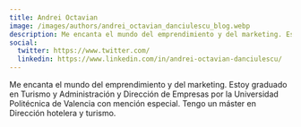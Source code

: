 ```yaml
---
title: Andrei Octavian
image: /images/authors/andrei_octavian_danciulescu_blog.webp
description: Me encanta el mundo del emprendimiento y del marketing. Estoy graduado en Turismo y Administración y Dirección de Empresas por la Universidad Politécnica de Valencia con mención especial. Tengo un máster en Dirección hotelera y turismo.
social:
  twitter: https://www.twitter.com/
  linkedin: https://www.linkedin.com/in/andrei-octavian-danciulescu/
---
```


Me encanta el mundo del emprendimiento y del marketing. Estoy graduado en Turismo y Administración y Dirección de Empresas por la Universidad Politécnica de Valencia con mención especial. Tengo un máster en Dirección hotelera y turismo.